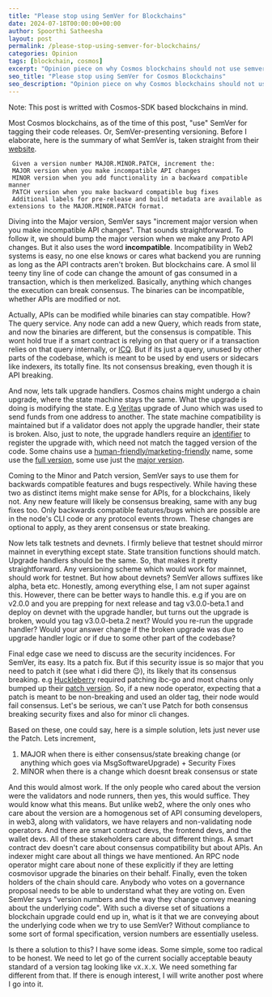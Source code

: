 ```yaml
---
title: "Please stop using SemVer for Blockchains"
date: 2024-07-18T00:00:00+00:00
author: Spoorthi Satheesha
layout: post
permalink: /please-stop-using-semver-for-blockchains/
categories: Opinion
tags: [blockchain, cosmos]
excerpt: "Opinion piece on why Cosmos blockchains should not use semver for versioning of the protocol code"
seo_title: "Please stop using SemVer for Cosmos Blockchains"
seo_description: "Opinion piece on why Cosmos blockchains should not use semver for versioning of the protocol code"
---
```


Note: This post is writted with Cosmos-SDK based blockchains in mind.

Most Cosmos blockchains, as of the time of this post, "use" SemVer for tagging their code releases. Or, SemVer-presenting versioning.
Before I elaborate, here is the summary of what SemVer is, taken straight from their [website](https://semver.org/).

```
 Given a version number MAJOR.MINOR.PATCH, increment the:
 MAJOR version when you make incompatible API changes
 MINOR version when you add functionality in a backward compatible manner
 PATCH version when you make backward compatible bug fixes
 Additional labels for pre-release and build metadata are available as extensions to the MAJOR.MINOR.PATCH format.
```

Diving into the Major version, SemVer says "increment major version when you make incompatible API changes". That sounds straightforward. To follow it, we should bump the major version when we make any Proto API changes. But it also uses the word **incompatible**. Incompatibility in Web2 systems is easy, no one else knows or cares what backend you are running as long as the API contracts aren't broken. But blockchains care. A smol lil teeny tiny line of code can change the amount of gas consumed in a transaction, which is then merkelized. Basically, anything which changes the execution can break consensus. The binaries can be incompatible, whether APIs are modified or not. 

Actually, APIs can be modified while binaries can stay compatible. How? The query service. Any node can add a new Query, which reads from state, and now the binaries are different, but the consensus is compatible. This wont hold true if a smart contract is relying on that query or if a transaction relies on that query internally, or [ICQ](https://github.com/cosmos/ibc/tree/main/spec/app/ics-031-crosschain-queries). But if its just a query, unused by other parts of the codebase, which is meant to be used by end users or sidecars like indexers, its totally fine. Its not consensus breaking, even though it is API breaking.

And now, lets talk upgrade handlers. Cosmos chains might undergo a chain upgrade, where the state machine stays the same. What the upgrade is doing is modifying the state. E.g [Veritas](https://github.com/CosmosContracts/juno/blob/v5.0.1/app/upgrade/upgrade_handler.go) upgrade of Juno which was used to send funds from one address to another. The state machine compatibility is maintained but if a validator does not apply the upgrade handler, their state is broken. Also, just to note, the upgrade handlers require an [identifier](https://github.com/cosmos/cosmos-sdk/blob/v0.47.5/proto/cosmos/upgrade/v1beta1/upgrade.proto#L26) to register the upgrade with, which need not match the tagged version of the code. Some chains use a [human-friendly/marketing-friendly](https://github.com/noble-assets/noble/blob/v4.1.3/app/upgrades/fusion/constants.go#L4) name, some use the [full version](https://github.com/archway-network/archway/blob/main/app/upgrades/4_0_2/upgrades.go#L16), some use just the [major version](https://github.com/CosmosContracts/juno/blob/main/app/upgrades/v10/constants.go#L13).


Coming to the Minor and Patch version, SemVer says to use them for backwards compatible features and bugs respectively. While having these two as distinct items might make sense for APIs, for a blockchains, likely not. Any new feature will likely be consensus breaking, same with any bug fixes too. Only backwards compatible features/bugs which are possible are in the node's CLI code or any protocol events thrown. These changes are optional to apply, as they arent consensus or state breaking. 

Now lets talk testnets and devnets. I firmly believe that testnet should mirror mainnet in everything except state. State transition functions should match. Upgrade handlers should be the same. So, that makes it pretty straightforward. Any versioning scheme which would work for mainnet, should work for testnet.
But how about devnets? SemVer allows suffixes like alpha, beta etc. Honestly, among everything else, I am not super against this. However, there can be better ways to handle this. e.g if you are on v2.0.0 and you are prepping for next release and tag v3.0.0-beta.1 and deploy on devnet with the upgrade handler, but turns out the upgrade is broken, would you tag v3.0.0-beta.2 next? Would you re-run the upgrade handler? Would your answer change if the broken upgrade was due to upgrade handler logic or if due to some other part of the codebase? 

Final edge case we need to discuss are the security incidences. For SemVer, its easy. Its a patch fix. But if this security issue is so major that you need to patch it (see what i did there 😉), its likely that its consensus breaking. e.g [Huckleberry](https://forum.cosmos.network/t/ibc-security-advisory-huckleberry/10731) required patching ibc-go and most chains only bumped up their [patch version](https://github.com/osmosis-labs/osmosis/releases/tag/v15.1.2). So, if a new node operator, expecting that a patch is meant to be non-breaking and used an older tag, their node would fail consensus. Let's be serious, we can't use Patch for both consensus breaking security fixes and also for minor cli changes. 

Based on these, one could say, here is a simple solution, lets just never use the Patch. Lets increment,
1. MAJOR when there is either consensus/state breaking change (or anything which goes via MsgSoftwareUpgrade) + Security Fixes
2. MINOR when there is a change which doesnt break consensus or state

And this would almost work. If the only people who cared about the version were the validators and node runners, then yes, this would suffice. They would know what this means. But unlike web2, where the only ones who care about the version are a homogenous set of API consuming developers, in web3, along with validators, we have relayers and non-validating node operators. And there are smart contract devs, the frontend devs, and the wallet devs. All of these stakeholders care about different things. A smart contract dev doesn't care about consensus compatibility but about APIs. An indexer might care about all things we have mentioned. An RPC node operator might care about none of these explicitly if they are letting cosmovisor upgrade the binaries on their behalf. Finally, even the token holders of the chain should care. Anybody who votes on a governance proposal needs to be able to understand what they are voting on. Even SemVer says "version numbers and the way they change convey meaning about the underlying code". With such a diverse set of situations a blockchain upgrade could end up in, what is it that we are conveying about the underlying code when we try to use SemVer? Without compliance to some sort of formal specification, version numbers are essentially useless.

Is there a solution to this? I have some ideas. Some simple, some too radical to be honest. We need to let go of the current socially acceptable beauty standard of a version tag looking like `vX.X.X`. We need something far different from that. If there is enough interest, I will write another post where I go into it.
